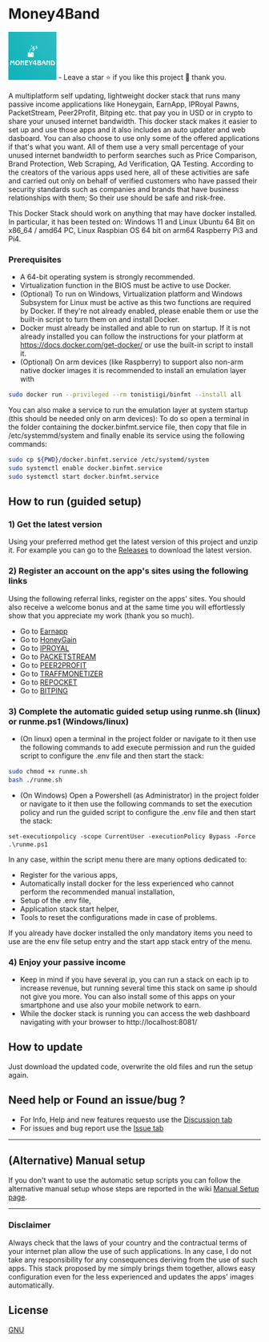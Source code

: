 # Money4Band
<img src="./.resources/.assets/M4B_logo_small.png?raw=true" width="96"> - Leave a star ⭐ if you like this project 🙂 thank you.

A multiplatform self updating, lightweight docker stack that runs many passive income applications like Honeygain, EarnApp, IPRoyal Pawns, PacketStream, Peer2Profit, Bitping etc. that pay you in USD or in crypto to share your unused internet bandwidth. This docker stack makes it easier to set up and use those apps and it also includes an auto updater and web dasboard. You can also choose to use only some of the offered applications if that's what you want. All of them use a very small percentage of your unused internet bandwidth to perform searches such as Price Comparison, Brand Protection, Web Scraping, Ad Verification, QA Testing.  According to the creators of the various apps used here, all of these activities are safe and carried out only on behalf of verified customers who have passed their security standards such as companies and brands that have business relationships with them; So their use should be safe and risk-free.

This Docker Stack should work on anything that may have docker installed. In particular, it has been tested on: Windows 11 and Linux Ubuntu 64 Bit on x86_64 / amd64 PC, Linux Raspbian OS 64 bit on arm64 Raspberry Pi3 and Pi4.




### Prerequisites
- A 64-bit operating system is strongly recommended.
- Virtualization function in the BIOS must be active to use Docker.
- (Optional) To run on Windows, Virtualization platform and Windows Subsystem for Linux must be active as this two functions are required by Docker. If they're not already enabled, please enable them or use the built-in script to turn them on and install Docker.
- Docker must already be installed and able to run on startup. If it is not already installed you can follow the instructions for your platform at https://docs.docker.com/get-docker/ or use the built-in script to install it.
- (Optional) On arm devices (like Raspberry) to support also non-arm native docker images it is recommended to install an emulation layer with 
```bash
sudo docker run --privileged --rm tonistiigi/binfmt --install all
```
You can also make a service to run the emulation layer at system startup (this should be needed only on arm devices): To do so open a terminal in the folder containing the docker.binfmt.service file, then copy that file in /etc/systemmd/system and finally enable its service using the following commands:
```bash
sudo cp ${PWD}/docker.binfmt.service /etc/systemd/system
sudo systemctl enable docker.binfmt.service
sudo systemctl start docker.binfmt.service
```
## How to run (guided setup)
### 1) Get the latest version
Using your preferred method get the latest version of this project and unzip it.
For example you can go to the [Releases](https://github.com/MRColorR/money4band/releases) to download the latest version.
### 2) Register an account on the app's sites using the following links
Using the following referral links, register on the apps' sites. You should also receive a welcome bonus and at the same time you will effortlessly show that you appreciate my work (thank you so much).
- Go to [Earnapp](https://earnapp.com/i/3zulx7k)
- Go to [HoneyGain](https://r.honeygain.me/MINDL15721)
- Go to [IPROYAL](https://pawns.app?r=MiNe)
- Go to [PACKETSTREAM](https://packetstream.io/?psr=3zSD)
- Go to [PEER2PROFIT](https://p2pr.me/165849012262da8d0aa13c8)
- Go to [TRAFFMONETIZER](https://traffmonetizer.com/?aff=366499)
- Go to [REPOCKET](https://link.repocket.co/hr8i)
- Go to [BITPING](https://app.bitping.com?r=qm7mIuX3)

### 3) Complete the automatic guided setup using runme.sh (linux) or runme.ps1 (Windows/linux)
* (On linux) open a terminal in the project folder or navigate to it then use the following commands to add execute permission and run the guided script to configure the .env file and then start the stack:
```bash
sudo chmod +x runme.sh
bash ./runme.sh
```


* (On Windows) Open a Powershell (as Administrator) in the project folder or navigate to it then use the following commands to set the execution policy and run the guided script to configure the .env file and then start the stack:
```pwsh
set-executionpolicy -scope CurrentUser -executionPolicy Bypass -Force
.\runme.ps1
```

In any case, within the script menu there are many options dedicated to:
- Register for the various apps,
- Automatically install docker for the less experienced who cannot perform the recommended manual installation,
- Setup of the .env file,
- Application stack start helper,
- Tools to reset the configurations made in case of problems.

If you already have docker installed the only mandatory items you need to use are the env file setup entry and the start app stack entry of the menu.

### 4) Enjoy your passive income

- Keep in mind if you have several ip, you can run a stack on each ip to increase revenue, but running several time this stack on same ip should not give you more. You can also install some of this apps on your smartphone and use also your mobile network to earn.  
- While the docker stack is running you can access the web dashboard navigating with your browser to http://localhost:8081/

## How to update

Just download the updated code, overwrite the old files and run the setup again.

## Need help or Found an issue/bug ? 
- For Info, Help and new features requesto use the [Discussion tab](https://github.com/MRColorR/money4band/discussions)
- For issues and bug report use the [Issue tab](https://github.com/MRColorR/money4band/issues)

---

## (Alternative) Manual setup

If you don't want to use the automatic setup scripts you can follow the alternative manual setup whose steps are reported in the wiki [Manual Setup page](https://github.com/MRColorR/money4band/wiki/Manual-Setup).

---

### Disclaimer
Always check that the laws of your country and the contractual terms of your internet plan allow the use of such applications. In any case, I do not take any responsibility for any consequences deriving from the use of such apps. This stack proposed by me simply brings them together, allows easy configuration even for the less experienced and updates the apps' images automatically. 

## License
[GNU](https://www.gnu.org/licenses/gpl-3.0.html)
